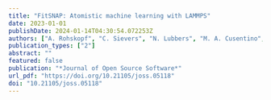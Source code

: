 ```yaml
---
title: "FitSNAP: Atomistic machine learning with LAMMPS"
date: 2023-01-01
publishDate: 2024-01-14T04:30:54.072253Z
authors: ["A. Rohskopf", "C. Sievers", "N. Lubbers", "M. A. Cusentino", "J. Goff", "J. Janssen", "M. McCarthy", "D. Montes Oca de Zapiain", "S. Nikolov", "K. Sargsyan", "D. Sema", "E. Sikorski", "L. Williams", "A. P. Thompson", "M. A. Wood"]
publication_types: ["2"]
abstract: ""
featured: false
publication: "*Journal of Open Source Software*"
url_pdf: "https://doi.org/10.21105/joss.05118"
doi: "10.21105/joss.05118"
---
```


